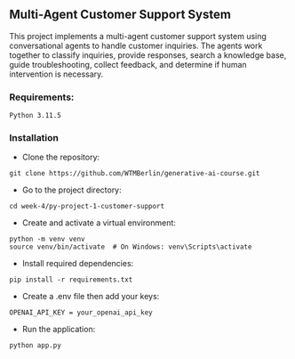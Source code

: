 ## Multi-Agent Customer Support System

This project implements a multi-agent customer support system using conversational agents to handle customer inquiries. The agents work together to classify inquiries, provide responses, search a knowledge base, guide troubleshooting, collect feedback, and determine if human intervention is necessary.

### Requirements:

    Python 3.11.5

### Installation

- Clone the repository:

```
git clone https://github.com/WTMBerlin/generative-ai-course.git
```

- Go to the project directory:

```
cd week-4/py-project-1-customer-support
```

- Create and activate a virtual environment:

```
python -m venv venv
source venv/bin/activate  # On Windows: venv\Scripts\activate
```

- Install required dependencies:

```
pip install -r requirements.txt
```

- Create a .env file then add your keys:

```
OPENAI_API_KEY = your_openai_api_key
```

- Run the application:

```
python app.py
```
